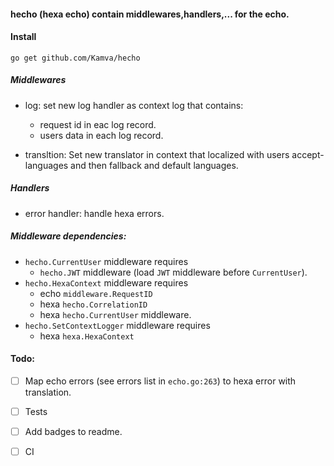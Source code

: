 #### hecho (hexa echo) contain middlewares,handlers,... for the echo.

#### Install
```
go get github.com/Kamva/hecho
```

##### Middlewares
* log: set new log handler as context log that contains:
    - request id in eac log record.
    - users data in each log record.

* transltion: Set new translator in context that localized with
users accept-languages and then fallback and default languages.


##### Handlers
* error handler: handle hexa errors.
    
##### Middleware dependencies:
* `hecho.CurrentUser` middleware requires
    - `hecho.JWT` middleware (load `JWT` middleware before `CurrentUser`).
* `hecho.HexaContext` middleware requires 
    - echo `middleware.RequestID`
    - hexa `hecho.CorrelationID`
    - hexa `hecho.CurrentUser` middleware.
* `hecho.SetContextLogger` middleware requires
    - hexa `hexa.HexaContext`
    

#### Todo:
- [ ] Map echo errors (see errors list in `echo.go:263`) to hexa error with translation.
- [ ] Tests
- [ ] Add badges to readme.
- [ ] CI 

